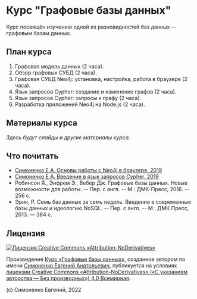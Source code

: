# Курс "Графовые базы данных"

Курс посвящён изучению одной из разновидностей баз данных -- графовым базам данных.

## План курса

1. Графовая модель данных (2 часа).
2. Обзор графовых СУБД (2 часа).
3. Графовая СУБД Neo4j: установка, настройка, работа в браузере (2 часа).
4. Язык запросов Cypher: создание и изменение графов (2 часа).
5. Язык запросов Cypher: запросы к графу (2 часа).
6. Разработка приложений Neo4j на Node.js (2 часа).

## Материалы курса

_Здесь будут слайды и другие материалы курса._

## Что почитать

- [Симоненко Е.А. Основы работы с Neo4j в браузере. 2019](https://habr.com/ru/post/470541/)
- [Симоненко Е.А. Введение в язык запросов Cypher. 2019](https://habr.com/ru/post/482418/)
- Робинсон Я., Эифрем Э., Вебер Дж. Графовые базы данных. Новые возможности для работы.
  -- Пер. с англ. -- М.: ДМК-Пресс,  2016. -- 256 с.
- Эрик, Р. Семь баз данных за семь недель. Введение в современные базы данных и идеологию
  NoSQL. -- Пер. с англ. -- М.: ДМК Пресс, 2013. — 384 с.

## Лицензия

[![Лицензия Creative Commons «Attribution-NoDerivatives»](https://i.creativecommons.org/l/by-nd/4.0/88x31.png)](https://creativecommons.org/licenses/by-nd/4.0/)

Произведение
[Курс «Графовые базы данных»](https://github.com/easimonenko/graph-databases-course),
созданное автором по имени [Симоненко Евгений Анатольевич](mailto:easimonenko@mail.ru),
публикуется на условиях
[лицензии Creative Commons «Attribution-NoDerivatives» («С указанием авторства — Без производных») 4.0 Всемирная](https://creativecommons.org/licenses/by-nd/4.0/).

(c) Симоненко Евгений, 2022

